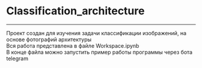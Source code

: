 # Classification_architecture
____
Проект создан для изучения задачи классификации изображений, на основе фотографий архитектуры\
Вся работа представлена в файле Workspace.ipynb\
В конце файла можно запустить пример работы программы через бота telegram

